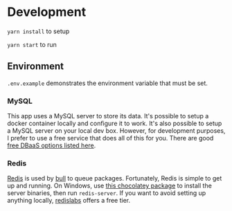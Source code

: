 # Development
`yarn install` to setup

`yarn start` to run

## Environment

`.env.example` demonstrates the environment variable that must be set.

### MySQL

This app uses a MySQL server to store its data. It's possible to setup a docker container locally and configure it to work. It's also possible to setup a MySQL server on your local dev box. However, for development purposes, I prefer to use a free service that does all of this for you. There are good [free DBaaS options listed here](https://github.com/ripienaar/free-for-dev#dbaas).

### Redis

[Redis](https://redis.io/) is used by [bull](https://optimalbits.github.io/bull/) to queue packages. Fortunately, Redis is simple to get up and running. On Windows, use [this chocolatey package](https://chocolatey.org/packages/redis-64) to install the server binaries, then run `redis-server`. If you want to avoid setting up anything locally, [redislabs](https://redislabs.com/redis-enterprise-cloud/pricing/) offers a free tier.